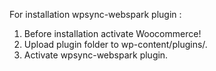 For installation wpsync-webspark plugin :
1. Before installation activate Woocommerce!
2. Upload plugin folder to wp-content/plugins/.
3. Activate wpsync-webspark plugin.
